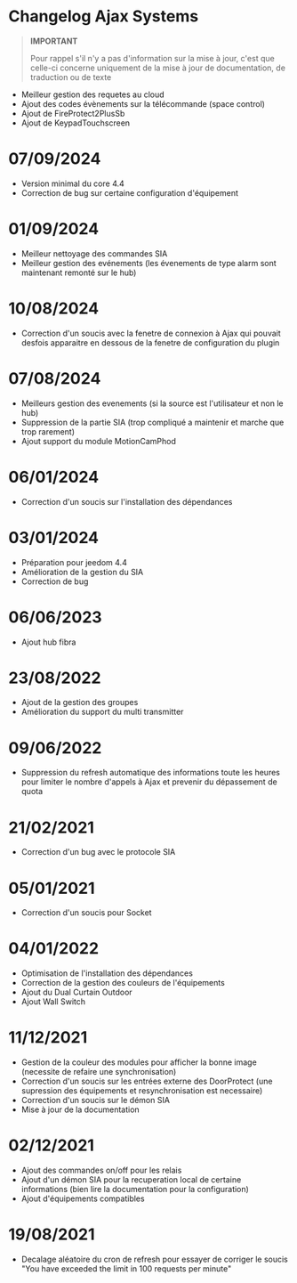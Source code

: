 # Changelog Ajax Systems

>**IMPORTANT**
>
>Pour rappel s'il n'y a pas d'information sur la mise à jour, c'est que celle-ci concerne uniquement de la mise à jour de documentation, de traduction ou de texte

- Meilleur gestion des requetes au cloud
- Ajout des codes évènements sur la télécommande (space control)
- Ajout de FireProtect2PlusSb
- Ajout de KeypadTouchscreen

# 07/09/2024

- Version minimal du core 4.4
- Correction de bug sur certaine configuration d'équipement

# 01/09/2024

- Meilleur nettoyage des commandes SIA
- Meilleur gestion des evénements (les évenements de type alarm sont maintenant remonté sur le hub)

# 10/08/2024

- Correction d'un soucis avec la fenetre de connexion à Ajax qui pouvait desfois apparaitre en dessous de la fenetre de configuration du plugin

# 07/08/2024

- Meilleurs gestion des evenements (si la source est l'utilisateur et non le hub)
- Suppression de la partie SIA (trop compliqué a maintenir et marche que trop rarement)
- Ajout support du module MotionCamPhod

# 06/01/2024

- Correction d'un soucis sur l'installation des dépendances

# 03/01/2024

- Préparation pour jeedom 4.4
- Amélioration de la gestion du SIA
- Correction de bug

# 06/06/2023

- Ajout hub fibra

# 23/08/2022

- Ajout de la gestion des groupes
- Amélioration du support du multi transmitter

# 09/06/2022

- Suppression du refresh automatique des informations toute les heures pour limiter le nombre d'appels à Ajax et prevenir du dépassement de quota

# 21/02/2021

- Correction d'un bug avec le protocole SIA

# 05/01/2021

- Correction d'un soucis pour Socket

# 04/01/2022

- Optimisation de l'installation des dépendances
- Correction de la gestion des couleurs de l'équipements
- Ajout du Dual Curtain Outdoor
- Ajout Wall Switch

# 11/12/2021

- Gestion de la couleur des modules pour afficher la bonne image (necessite de refaire une synchronisation)
- Correction d'un soucis sur les entrées externe des DoorProtect (une supression des équipements et resynchronisation est necessaire)
- Correction d'un soucis sur le démon SIA
- Mise à jour de la documentation

# 02/12/2021

- Ajout des commandes on/off pour les relais
- Ajout d'un démon SIA pour la recuperation local de certaine informations (bien lire la documentation pour la configuration)
- Ajout d'équipements compatibles

# 19/08/2021

- Decalage aléatoire du cron de refresh pour essayer de corriger le soucis "You have exceeded the limit in 100 requests per minute"
